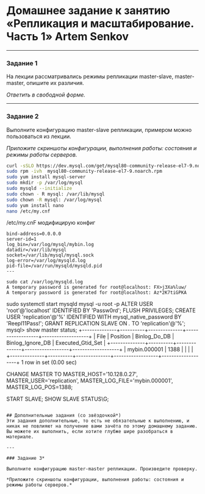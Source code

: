 # Домашнее задание к занятию «Репликация и масштабирование. Часть 1» Artem Senkov

---

### Задание 1

На лекции рассматривались режимы репликации master-slave, master-master, опишите их различия.

*Ответить в свободной форме.*

---

### Задание 2

Выполните конфигурацию master-slave репликации, примером можно пользоваться из лекции.

*Приложите скриншоты конфигурации, выполнения работы: состояния и режимы работы серверов.*

```bash
curl -sSLO https://dev.mysql.com/get/mysql80-community-release-el7-9.noarch.rpm
sudo rpm -ivh  mysql80-community-release-el7-9.noarch.rpm
sudo yum install mysql-server
sudo mkdir -p /var/log/mysql
sudo mysqld --initialize
sudo chown - R mysql: /var/lib/mysql
sudo chown -R mysql: /var/log/mysql
sudo yum install nano
nano /etc/my.cnf
```
/etc/my.cnF модифицирую конфиг
```
bind-address=0.0.0.0
server-id=1
log_bin=/var/log/mysql/mybin.log
datadir=/var/lib/mysql
socket=/var/lib/mysql/mysql.sock
log-error=/var/log/mysqld.log
pid-file=/var/run/mysqld/mysqld.pid
---

sudo cat /var/log/mysqld.log
A temporary password is generated for root@localhost: FX>j3Xa%luw/
A temporary password is generated for root@localhost: Az*2K7tiGPKA
```
sudo systemctl start mysqld
mysql -u root -p
ALTER USER 'root'@'localhost' IDENTIFIED BY 'Passw0rd';
FLUSH PRIVILEGES;
CREATE USER 'replication'@'%' IDENTIFIED WITH mysql_native_password BY 'Reepl11Pass!';
GRANT REPLICATION SLAVE ON *.* TO 'replication'@'%';
mysql> show master status;
+--------------+----------+--------------+------------------+-------------------+
| File         | Position | Binlog_Do_DB | Binlog_Ignore_DB | Executed_Gtid_Set |
+--------------+----------+--------------+------------------+-------------------+
| mybin.000001 |     1388 |              |                  |                   |
+--------------+----------+--------------+------------------+-------------------+
1 row in set (0.00 sec)


CHANGE MASTER TO MASTER_HOST='10.128.0.27', MASTER_USER='replication', MASTER_LOG_FILE='mybin.000001', MASTER_LOG_POS=1388;

START SLAVE;
SHOW SLAVE STATUS\G;


```

## Дополнительные задания (со звёздочкой*)
Эти задания дополнительные, то есть не обязательные к выполнению, и никак не повлияют на получение вами зачёта по этому домашнему заданию. Вы можете их выполнить, если хотите глубже шире разобраться в материале.

---

### Задание 3* 

Выполните конфигурацию master-master репликации. Произведите проверку.

*Приложите скриншоты конфигурации, выполнения работы: состояния и режимы работы серверов.*
